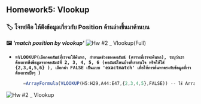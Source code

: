 ## Homework5: Vlookup
### 🏷  โจทย์คือ ให้ดึงข้อมูลเกี่ยวกับ Position ด้านล่างขึ้นมาด้านบน 
**🖼 *'match position by vlookup'*** 
![Hw #2 _ Vlookup(Full)](https://github.com/user-attachments/assets/8ba6efea-1eda-470c-a261-2d8df4e370ff)

- **```=VLOOKUP(เลือกคอลัมน์ที่เราจะใช้ค้นหา, กำหนดช่วงของคอลัมน์ (ตารางที่เราจะค้นหา), ระบุว่าเราต้องการดึงข้อมูลจากคอลัมน์ที่ 2, 3, 4, 5, 6 (คอลัมน์ไหนบ้างที่เราสนใจ ทริคให้ใส่ {2,3,4,5,6} ), เลือกค่า FALSE เป็นแบบ 'exactmatch' เพื่อให้การค้นหาตรงกับข้อมูลที่เราต้องการเป๊ะๆ )```**
  
  ```javascript
     =ArrayFormula(VLOOKUP(H5:H29,A44:E47,{2,3,4,5},FALSE)) -- ใช้ ArrayFormula เพื่อ copy สูตรอัตโนมัติในเซลล์เดียว
     ```
![Hw #2 _ Vlookup](https://github.com/user-attachments/assets/3cfc3d2f-bcbf-475e-8fa5-63481a88de1c)



